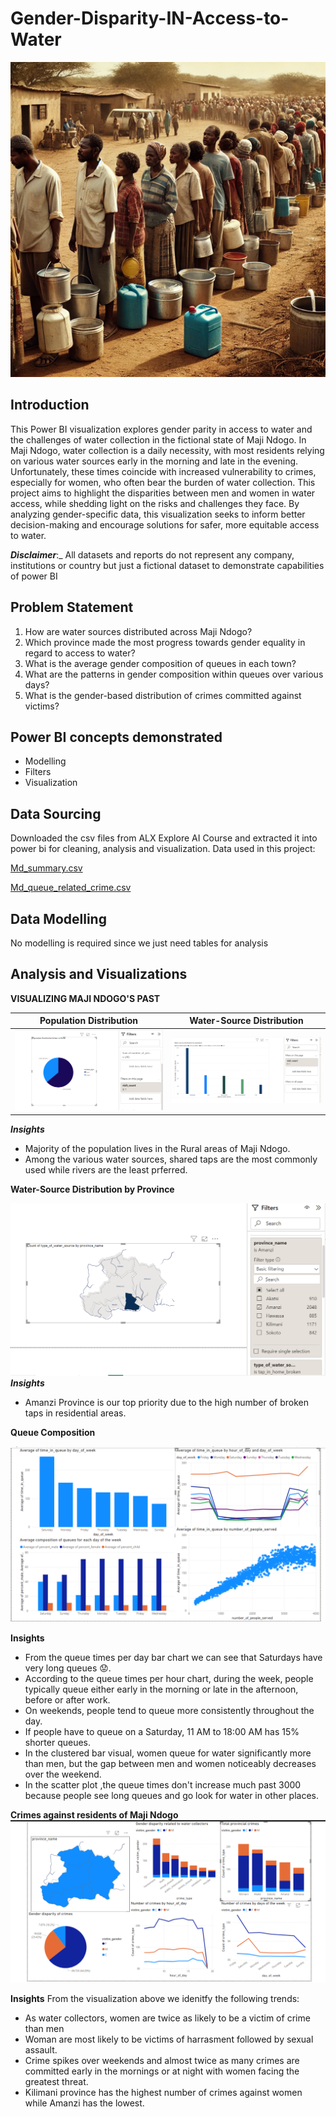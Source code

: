 # Gender-Disparity-IN-Access-to-Water

![](men_women_children_fetching_water.png)

## Introduction

This Power BI visualization explores gender parity in access to water and the challenges of water collection in the fictional state of Maji Ndogo. In Maji Ndogo, water collection is a daily necessity, with most residents relying on various water sources early in the morning and late in the evening. Unfortunately, these times coincide with increased vulnerability to crimes, especially for women, who often bear the burden of water collection. This project aims to highlight the disparities between men and women in water access, while shedding light on the risks and challenges they face. By analyzing gender-specific data, this visualization seeks to inform better decision-making and encourage solutions for safer, more equitable access to water.

**_Disclaimer_**:_ All datasets and reports do not represent any company, institutions or country but just a fictional dataset to demonstrate capabilities of power BI



## Problem Statement
1. How are water sources distributed across Maji Ndogo?
2. Which province made the most progress towards gender equality in regard to access to water?
3. What is the average gender composition of queues in each town?
4. What are the patterns in gender composition within queues over various days?
5. What is the gender-based distribution of crimes committed against victims?

## Power BI concepts demonstrated
- Modelling
- Filters
- Visualization

## Data Sourcing
Downloaded the csv files from ALX Explore AI Course and extracted it into power bi for cleaning, analysis and visualization.
Data used in this project:

[Md_summary.csv](https://github.com/lisaogeya/Gender-Inequality-IN-Water-Access/blob/main/Md_summary.csv)

[Md_queue_related_crime.csv](https://github.com/lisaogeya/Gender-Inequality-IN-Water-Access/blob/main/Md_queue_related_crime.csv)


## Data Modelling

No modelling is required since we just need tables for analysis

## Analysis and Visualizations
**VISUALIZING MAJI NDOGO'S PAST**


Population Distribution                  |                    Water-Source Distribution
:--------------------------------------: | :------------------------------------:       
![](population_ditribution.png)         |      ![](water_distribution.png)

**_Insights_**

- Majority of the population lives in the Rural areas of Maji Ndogo.
- Among the various water sources, shared taps are the most commonly used while rivers are the least prferred.


**Water-Source Distribution by Province**

![](province_1.png)
**_Insights_**
- Amanzi Province is our top priority due to the high number of broken taps in residential areas.

**Queue Composition**

![](queue_composition.png)

**Insights**

- From the queue times per day bar chart we can see that Saturdays have very long queues 😟.
- According to the queue times per hour chart, during the week, people typically queue either early in the morning or late in the afternoon,  before or after work.
- On weekends, people tend to queue more consistently throughout the day.
- If people have to queue on a Saturday, 11 AM to 18:00 AM has 15% shorter queues.
- In the clustered bar visual, women queue for water significantly more than men, but the gap between men and women noticeably decreases over the weekend.
- In the scatter plot ,the queue times don't increase much past 3000 because people see long queues and go look for water in other places.

**Crimes against residents of Maji Ndogo**
![](crime_related_dta.png)

**Insights**
From the visualization above we idenitfy the following trends:
- As water collectors, women are twice as likely to be a victim of crime than men
- Woman are most likely to be victims of harrasment followed by sexual assault.
- Crime spikes over weekends and almost twice as many crimes are committed early in the mornings or at night with women facing the greatest threat.
- Kilimani province has the highest number of crimes against women while Amanzi has the lowest.






  
